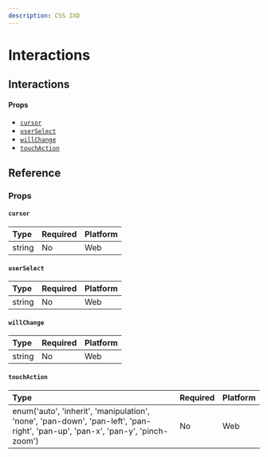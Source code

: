 ```yaml
---
description: CSS IXD
---
```


# Interactions

## Interactions

#### Props

* [`cursor`](https://github.com/EvanBacon/React-Native-Web-Tricks/tree/e6faf7b467489e770542061d2f505b2507bdf1d8/interaction-prop-types/README.md#cursor)
* [`userSelect`](https://github.com/EvanBacon/React-Native-Web-Tricks/tree/e6faf7b467489e770542061d2f505b2507bdf1d8/interaction-prop-types/README.md#userSelect)
* [`willChange`](https://github.com/EvanBacon/React-Native-Web-Tricks/tree/e6faf7b467489e770542061d2f505b2507bdf1d8/interaction-prop-types/README.md#willChange)
* [`touchAction`](https://github.com/EvanBacon/React-Native-Web-Tricks/tree/e6faf7b467489e770542061d2f505b2507bdf1d8/interaction-prop-types/README.md#touchAction)

## Reference

### Props

#### `cursor`

| Type | Required | Platform |
| :--- | :--- | :--- |
| string | No | Web |

#### `userSelect`

| Type | Required | Platform |
| :--- | :--- | :--- |
| string | No | Web |

#### `willChange`

| Type | Required | Platform |
| :--- | :--- | :--- |
| string | No | Web |

#### `touchAction`

| Type | Required | Platform |
| :--- | :--- | :--- |
| enum\('auto', 'inherit', 'manipulation', 'none', 'pan-down', 'pan-left', 'pan-right', 'pan-up', 'pan-x', 'pan-y', 'pinch-zoom'\) | No | Web |

